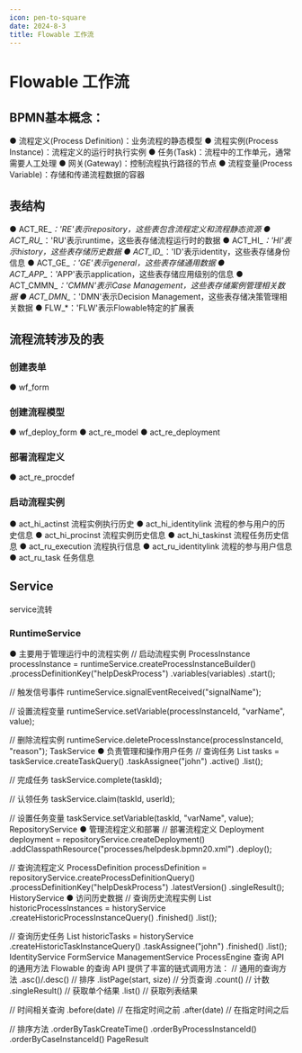 ```yaml
---
icon: pen-to-square
date: 2024-8-3
title: Flowable 工作流
---
```



# Flowable 工作流
## BPMN基本概念：
● 流程定义(Process Definition)：业务流程的静态模型
● 流程实例(Process Instance)：流程定义的运行时执行实例
● 任务(Task)：流程中的工作单元，通常需要人工处理
● 网关(Gateway)：控制流程执行路径的节点
● 流程变量(Process Variable)：存储和传递流程数据的容器
## 表结构

● ACT_RE_*：'RE'表示repository，这些表包含流程定义和流程静态资源
● ACT_RU_*：'RU'表示runtime，这些表存储流程运行时的数据
● ACT_HI_*：'HI'表示history，这些表存储历史数据
● ACT_ID_*：'ID'表示identity，这些表存储身份信息
● ACT_GE_*：'GE'表示general，这些表存储通用数据
● ACT_APP_*：'APP'表示application，这些表存储应用级别的信息
● ACT_CMMN_*：'CMMN'表示Case Management，这些表存储案例管理相关数据
● ACT_DMN_*：'DMN'表示Decision Management，这些表存储决策管理相关数据
● FLW_*：'FLW'表示Flowable特定的扩展表

## 流程流转涉及的表
###  创建表单
● wf_form
###  创建流程模型
● wf_deploy_form
● act_re_model
● act_re_deployment
### 部署流程定义
● act_re_procdef
### 启动流程实例
● act_hi_actinst 流程实例执行历史
● act_hi_identitylink 流程的参与用户的历史信息
● act_hi_procinst 流程实例历史信息
● act_hi_taskinst 流程任务历史信息
● act_ru_execution 流程执行信息
● act_ru_identitylink 流程的参与用户信息
● act_ru_task 任务信息


## Service
service流转


### RuntimeService
● 主要用于管理运行中的流程实例
// 启动流程实例
ProcessInstance processInstance = runtimeService.createProcessInstanceBuilder()
    .processDefinitionKey("helpDeskProcess")
    .variables(variables)
    .start();

// 触发信号事件
runtimeService.signalEventReceived("signalName");

// 设置流程变量
runtimeService.setVariable(processInstanceId, "varName", value);

// 删除流程实例
runtimeService.deleteProcessInstance(processInstanceId, "reason");
TaskService
● 负责管理和操作用户任务
// 查询任务
List<Task> tasks = taskService.createTaskQuery()
    .taskAssignee("john")
    .active()
    .list();

// 完成任务
taskService.complete(taskId);

// 认领任务
taskService.claim(taskId, userId);

// 设置任务变量
taskService.setVariable(taskId, "varName", value);
RepositoryService
● 管理流程定义和部署
// 部署流程定义
Deployment deployment = repositoryService.createDeployment()
    .addClasspathResource("processes/helpdesk.bpmn20.xml")
    .deploy();

// 查询流程定义
ProcessDefinition processDefinition = repositoryService.createProcessDefinitionQuery()
    .processDefinitionKey("helpDeskProcess")
    .latestVersion()
    .singleResult();
HistoryService
● 访问历史数据
// 查询历史流程实例
List<HistoricProcessInstance> historicProcessInstances = historyService
    .createHistoricProcessInstanceQuery()
    .finished()
    .list();

// 查询历史任务
List<HistoricTaskInstance> historicTasks = historyService
    .createHistoricTaskInstanceQuery()
    .taskAssignee("john")
    .finished()
    .list();
IdentityService
FormService
ManagementService
ProcessEngine
查询 API 的通用方法
Flowable 的查询 API 提供了丰富的链式调用方法：
// 通用的查询方法
.asc()/.desc()           // 排序
.listPage(start, size)   // 分页查询
.count()                 // 计数
.singleResult()          // 获取单个结果
.list()                  // 获取列表结果

// 时间相关查询
.before(date)            // 在指定时间之前
.after(date)             // 在指定时间之后

// 排序方法
.orderByTaskCreateTime()
.orderByProcessInstanceId()
.orderByCaseInstanceId()
PageResult
